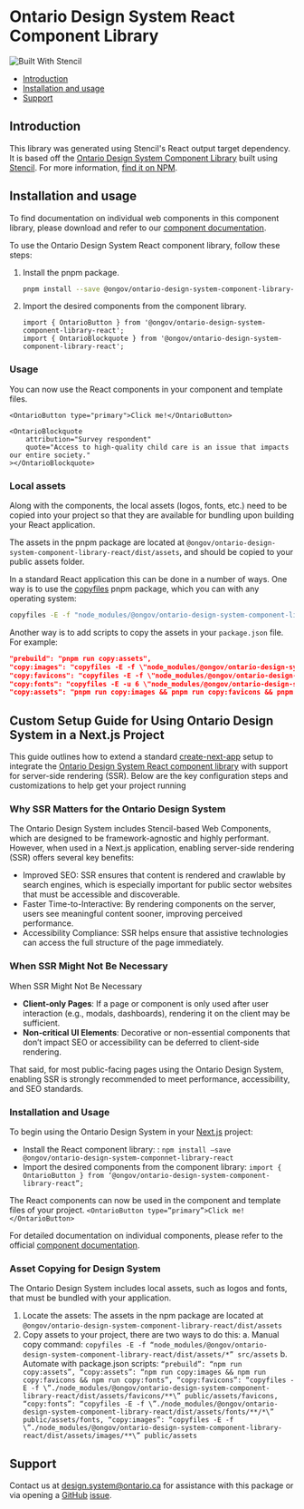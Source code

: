 # Ontario Design System React Component Library

![Built With Stencil](https://img.shields.io/badge/-Built%20With%20Stencil-16161d.svg?logo=data%3Aimage%2Fsvg%2Bxml%3Bbase64%2CPD94bWwgdmVyc2lvbj0iMS4wIiBlbmNvZGluZz0idXRmLTgiPz4KPCEtLSBHZW5lcmF0b3I6IEFkb2JlIElsbHVzdHJhdG9yIDE5LjIuMSwgU1ZHIEV4cG9ydCBQbHVnLUluIC4gU1ZHIFZlcnNpb246IDYuMDAgQnVpbGQgMCkgIC0tPgo8c3ZnIHZlcnNpb249IjEuMSIgaWQ9IkxheWVyXzEiIHhtbG5zPSJodHRwOi8vd3d3LnczLm9yZy8yMDAwL3N2ZyIgeG1sbnM6eGxpbms9Imh0dHA6Ly93d3cudzMub3JnLzE5OTkveGxpbmsiIHg9IjBweCIgeT0iMHB4IgoJIHZpZXdCb3g9IjAgMCA1MTIgNTEyIiBzdHlsZT0iZW5hYmxlLWJhY2tncm91bmQ6bmV3IDAgMCA1MTIgNTEyOyIgeG1sOnNwYWNlPSJwcmVzZXJ2ZSI%2BCjxzdHlsZSB0eXBlPSJ0ZXh0L2NzcyI%2BCgkuc3Qwe2ZpbGw6I0ZGRkZGRjt9Cjwvc3R5bGU%2BCjxwYXRoIGNsYXNzPSJzdDAiIGQ9Ik00MjQuNywzNzMuOWMwLDM3LjYtNTUuMSw2OC42LTkyLjcsNjguNkgxODAuNGMtMzcuOSwwLTkyLjctMzAuNy05Mi43LTY4LjZ2LTMuNmgzMzYuOVYzNzMuOXoiLz4KPHBhdGggY2xhc3M9InN0MCIgZD0iTTQyNC43LDI5Mi4xSDE4MC40Yy0zNy42LDAtOTIuNy0zMS05Mi43LTY4LjZ2LTMuNkgzMzJjMzcuNiwwLDkyLjcsMzEsOTIuNyw2OC42VjI5Mi4xeiIvPgo8cGF0aCBjbGFzcz0ic3QwIiBkPSJNNDI0LjcsMTQxLjdIODcuN3YtMy42YzAtMzcuNiw1NC44LTY4LjYsOTIuNy02OC42SDMzMmMzNy45LDAsOTIuNywzMC43LDkyLjcsNjguNlYxNDEuN3oiLz4KPC9zdmc%2BCg%3D%3D&colorA=16161d&style=flat-square)

- [Introduction](#introduction)
- [Installation and usage](#installation-and-usage)
- [Support](#support)

## Introduction

This library was generated using Stencil's React output target dependency. It is based off the [Ontario Design System Component Library](https://www.npmjs.com/package/@ongov/ontario-design-system-component-library) built using [Stencil](https://stenciljs.com/). For more information, [find it on NPM](https://www.npmjs.com/package/@ongov/ontario-design-system-component-library-react).

## Installation and usage

To find documentation on individual web components in this component library, please download and refer to our [component documentation](https://designsystem.ontario.ca/docs/documentation/for-developers/web-components.html#component-documentation).

To use the Ontario Design System React component library, follow these steps:

1. Install the pnpm package.

   ```bash
   pnpm install --save @ongov/ontario-design-system-component-library-react
   ```

2. Import the desired components from the component library.

   ```tsx
   import { OntarioButton } from '@ongov/ontario-design-system-component-library-react';
   import { OntarioBlockquote } from '@ongov/ontario-design-system-component-library-react';
   ```

### Usage

You can now use the React components in your component and template files.

```tsx
<OntarioButton type="primary">Click me!</OntarioButton>
```

```tsx
<OntarioBlockquote
	attribution="Survey respondent"
	quote="Access to high-quality child care is an issue that impacts our entire society."
></OntarioBlockquote>
```

### Local assets

Along with the components, the local assets (logos, fonts, etc.) need to be copied into your project so that they are available for bundling upon building your React application.

The assets in the pnpm package are located at `@ongov/ontario-design-system-component-library-react/dist/assets`, and should be copied to your public assets folder.

In a standard React application this can be done in a number of ways. One way is to use the [copyfiles](https://www.npmjs.com/package/copyfiles) pnpm package, which you can with any operating system:

```bash
copyfiles -E -f "node_modules/@ongov/ontario-design-system-component-library-react/dist/assets/*" src/assets
```

Another way is to add scripts to copy the assets in your `package.json` file. For example:

```json
"prebuild": "pnpm run copy:assets",
"copy:images": "copyfiles -E -f \"node_modules/@ongov/ontario-design-system-component-library-react/dist/component-library/assets/images/**\" src/assets",
"copy:favicons": "copyfiles -E -f \"node_modules/@ongov/ontario-design-system-component-library-react/dist/component-library/assets/favicons/**\" src/assets/favicons",
"copy:fonts": "copyfiles -E -u 6 \"node_modules/@ongov/ontario-design-system-component-library-react/dist/component-library/assets/fonts/**/*\" src/assets/fonts",
"copy:assets": "pnpm run copy:images && pnpm run copy:favicons && pnpm run copy:fonts"
```

## Custom Setup Guide for Using Ontario Design System in a Next.js Project

This guide outlines how to extend a standard [create-next-app](https://nextjs.org/docs/app/api-reference/cli/create-next-app) setup to integrate the [Ontario Design System React component library](https://www.npmjs.com/package/@ongov/ontario-design-system-component-library-react) with support for server-side rendering (SSR). Below are the key configuration steps and customizations to help get your project running

### Why SSR Matters for the Ontario Design System

The Ontario Design System includes Stencil-based Web Components, which are designed to be framework-agnostic and highly performant. However, when used in a Next.js application, enabling server-side rendering (SSR) offers several key benefits:

- Improved SEO: SSR ensures that content is rendered and crawlable by search engines, which is especially important for public sector websites that must be accessible and discoverable.
- Faster Time-to-Interactive: By rendering components on the server, users see meaningful content sooner, improving perceived performance.
- Accessibility Compliance: SSR helps ensure that assistive technologies can access the full structure of the page immediately.

### When SSR Might Not Be Necessary

When SSR Might Not Be Necessary

- **Client-only Pages**: If a page or component is only used after user interaction (e.g., modals, dashboards), rendering it on the client may be sufficient.
- **Non-critical UI Elements**: Decorative or non-essential components that don’t impact SEO or accessibility can be deferred to client-side rendering.

That said, for most public-facing pages using the Ontario Design System, enabling SSR is strongly recommended to meet performance, accessibility, and SEO standards.

### Installation and Usage

To begin using the Ontario Design System in your [Next.js](http://Next.js) project:

- Install the React component library: : `npm install –save @ongov/ontario-design-system-componnet-library-react`
- Import the desired components from the component library:
  `import { OntarioButton } from ‘@ongov/ontario-design-system-component-library-react”;`

The React components can now be used in the component and template files of your project.
`<OntarioButton type=”primary”>Click me!</OntarioButton>`

For detailed documentation on individual components, please refer to the official [component documentation](https://designsystem.ontario.ca/docs/documentation/for-developers/web-components.html#component-documentation).

### Asset Copying for Design System

The Ontario Design System includes local assets, such as logos and fonts, that must be bundled with your application.

1. Locate the assets: The assets in the npm package are located at `@ongov/ontario-design-system-component-library-react/dist/assets`
2. Copy assets to your project, there are two ways to do this:
   a. Manual copy command:
   `copyfiles -E -f “node_modules/@ongov/ontario-design-system-component-library-react/dist/assets/*” src/assets`
   b. Automate with package.json scripts:
   `“prebuild”: “npm run copy:assets”,
“copy:assets”: “npm run copy:images && npm run copy:favicons && npm run copy:fonts”,
“copy:favicons”: “copyfiles -E -f \”./node_modules/@ongov/ontario-design-system-component-library-react/dist/assets/favicons/**\” public/assets/favicons,
“copy:fonts”: “copyfiles -E -f \”./node_modules/@ongov/ontario-design-system-component-library-react/dist/assets/fonts/**/*\” public/assets/fonts,
“copy:images”: “copyfiles -E -f \”./node_modules/@ongov/ontario-design-system-component-library-react/dist/assets/images/**\” public/assets`

## Support

Contact us at [design.system@ontario.ca](mailto:design.system@ontario.ca) for assistance with this package or via opening a [GitHub](https://github.com/ongov/ontario-design-system) [issue](https://github.com/ongov/ontario-design-system/issues).
